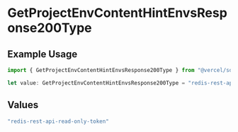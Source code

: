 # GetProjectEnvContentHintEnvsResponse200Type

## Example Usage

```typescript
import { GetProjectEnvContentHintEnvsResponse200Type } from "@vercel/sdk/models/operations";

let value: GetProjectEnvContentHintEnvsResponse200Type = "redis-rest-api-read-only-token";
```

## Values

```typescript
"redis-rest-api-read-only-token"
```